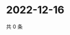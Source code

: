 # 2022-12-16

共 0 条

<!-- BEGIN WEIBO -->
<!-- 最后更新时间 Fri Dec 16 2022 12:16:18 GMT+0800 (China Standard Time) -->

<!-- END WEIBO -->

